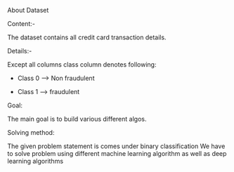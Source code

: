 About Dataset

Content:- 

The dataset contains all credit card transaction details.

Details:-

Except all columns class column denotes following:

- Class 0 --> Non fraudulent

- Class 1 --> fraudulent

Goal: 

The main goal is to build various different algos.

Solving method:

The given problem statement is comes under binary classification
We have to solve problem using different machine learning algorithm as well as deep learning algorithms